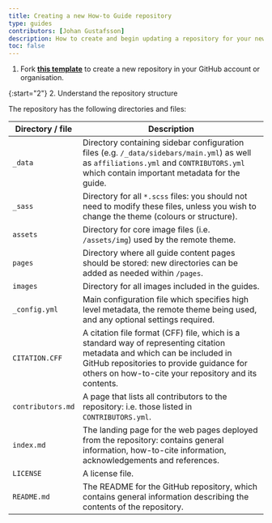 ```yaml
---
title: Creating a new How-to Guide repository
type: guides
contributors: [Johan Gustafsson]
description: How to create and begin updating a repository for your new How-to Guide, based on a template repository.
toc: false
---
```



1. Fork [**this template**](https://github.com/AustralianBioCommons/guide-template) to create a new repository in your GitHub account or organisation.

{:start="2"}
2. Understand the repository structure

The repository has the following directories and files:

| Directory / file    | Description                                                                                                                                                                                                                   |
|---------------------|-------------------------------------------------------------------------------------------------------------------------------------------------------------------------------------------------------------------------------|
| `_data`             | Directory containing sidebar configuration files (e.g. `/_data/sidebars/main.yml`) as well as `affiliations.yml` and `CONTRIBUTORS.yml` which contain important metadata for the guide.                                       |
| `_sass`             | Directory for all `*.scss` files: you should not need to modify these files, unless you wish to change the theme (colours or structure).                                                                                      |
| `assets`            | Directory for core image files (i.e. `/assets/img`) used by the remote theme.                                                                                                                                                 |
| `pages`             | Directory where all guide content pages should be stored: new directories can be added as needed within `/pages`.                                                                                                             |
| `images`            | Directory for all images included in the guides.                                                                                                                                                                              |
| `_config.yml`       | Main configuration file which specifies high level metadata, the remote theme being used, and any optional settings required.                                                                                                 |
| `CITATION.CFF`      | A citation file format (CFF) file, which is a standard way of representing citation metadata and which can be included in GitHub repositories to provide guidance for others on how-to-cite your repository and its contents. |
| `contributors.md`   | A page that lists all contributors to the repository: i.e. those listed in `CONTRIBUTORS.yml`.                                                                                                                                |
| `index.md`          | The landing page for the web pages deployed from the repository: contains general information, how-to-cite information, acknowledgements and references.                                                                      |
| `LICENSE`           | A license file.                                                                                                                                                                                                               |
| `README.md`         | The README for the GitHub repository, which contains general information describing the contents of the repository.                                                                                                           |